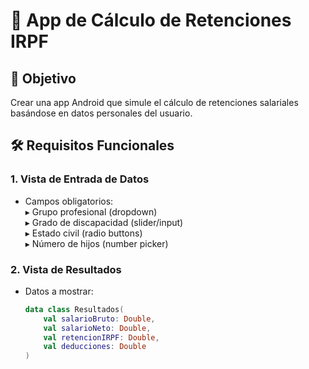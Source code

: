 # 📱 App de Cálculo de Retenciones IRPF

## 🎯 Objetivo  
Crear una app Android que simule el cálculo de retenciones salariales basándose en datos personales del usuario.

## 🛠️ Requisitos Funcionales  

### 1. **Vista de Entrada de Datos**  
- Campos obligatorios:  
  ▸ Grupo profesional (dropdown)  
  ▸ Grado de discapacidad (slider/input)  
  ▸ Estado civil (radio buttons)  
  ▸ Número de hijos (number picker)  

### 2. **Vista de Resultados**  
- Datos a mostrar:  
  ```kotlin
  data class Resultados(
      val salarioBruto: Double,
      val salarioNeto: Double,
      val retencionIRPF: Double,
      val deducciones: Double
  )
